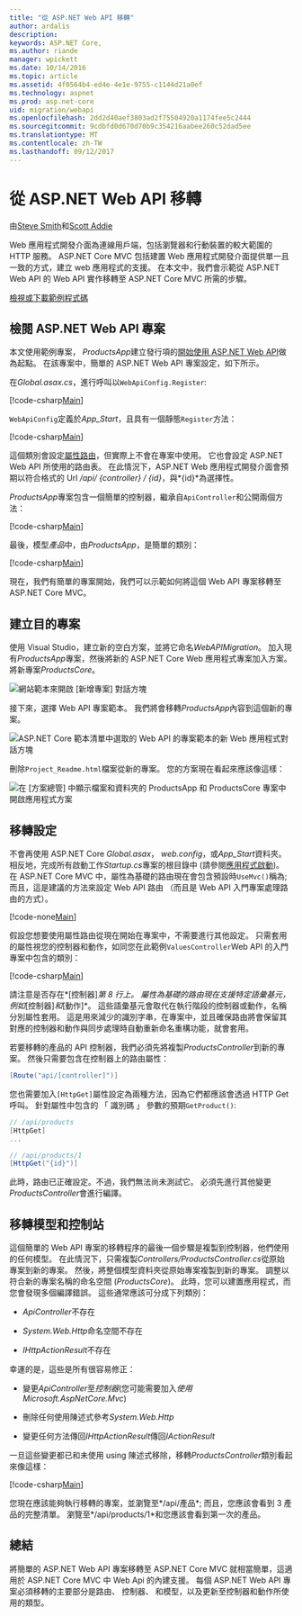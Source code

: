 ```yaml
---
title: "從 ASP.NET Web API 移轉"
author: ardalis
description: 
keywords: ASP.NET Core,
ms.author: riande
manager: wpickett
ms.date: 10/14/2016
ms.topic: article
ms.assetid: 4f0564b4-ed4e-4e1e-9755-c1144d21a0ef
ms.technology: aspnet
ms.prod: asp.net-core
uid: migration/webapi
ms.openlocfilehash: 2dd2d40aef3803ad2f75504920a1174fee5c2444
ms.sourcegitcommit: 9cdbfd0d670d70b9c354216aabee260c52dad5ee
ms.translationtype: MT
ms.contentlocale: zh-TW
ms.lasthandoff: 09/12/2017
---
```

# <a name="migrating-from-aspnet-web-api"></a>從 ASP.NET Web API 移轉

由[Steve Smith](https://ardalis.com/)和[Scott Addie](https://scottaddie.com)

Web 應用程式開發介面為連線用戶端，包括瀏覽器和行動裝置的較大範圍的 HTTP 服務。 ASP.NET Core MVC 包括建置 Web 應用程式開發介面提供單一且一致的方式，建立 web 應用程式的支援。 在本文中，我們會示範從 ASP.NET Web API 的 Web API 實作移轉至 ASP.NET Core MVC 所需的步驟。

[檢視或下載範例程式碼](https://github.com/aspnet/Docs/tree/master/aspnetcore/migration/webapi/sample)

## <a name="review-aspnet-web-api-project"></a>檢閱 ASP.NET Web API 專案

本文使用範例專案， *ProductsApp*建立發行項的[開始使用 ASP.NET Web API](https://docs.microsoft.com/aspnet/web-api/overview/getting-started-with-aspnet-web-api/tutorial-your-first-web-api)做為起點。 在該專案中，簡單的 ASP.NET Web API 專案設定，如下所示。

在*Global.asax.cs*，進行呼叫以`WebApiConfig.Register`:

[!code-csharp[Main](../migration/webapi/sample/ProductsApp/Global.asax.cs?highlight=14)]

`WebApiConfig`定義於*App_Start*，且具有一個靜態`Register`方法：

[!code-csharp[Main](../migration/webapi/sample/ProductsApp/App_Start/WebApiConfig.cs?highlight=15,16,17,18,19,20)]


這個類別會設定[屬性路由](https://docs.microsoft.com/aspnet/web-api/overview/web-api-routing-and-actions/attribute-routing-in-web-api-2)，但實際上不會在專案中使用。 它也會設定 ASP.NET Web API 所使用的路由表。 在此情況下，ASP.NET Web 應用程式開發介面會預期以符合格式的 Url */api/ {controller} / {id}*，與*{id}*為選擇性。

*ProductsApp*專案包含一個簡單的控制器，繼承自`ApiController`和公開兩個方法：

[!code-csharp[Main](../migration/webapi/sample/ProductsApp/Controllers/ProductsController.cs?highlight=19,24)]

最後，模型*產品*中，由*ProductsApp*，是簡單的類別：

[!code-csharp[Main](webapi/sample/ProductsApp/Models/Product.cs)]

現在，我們有簡單的專案開始，我們可以示範如何將這個 Web API 專案移轉至 ASP.NET Core MVC。

## <a name="create-the-destination-project"></a>建立目的專案

使用 Visual Studio，建立新的空白方案，並將它命名*WebAPIMigration*。 加入現有*ProductsApp*專案，然後將新的 ASP.NET Core Web 應用程式專案加入方案。 將新專案*ProductsCore*。

![網站範本來開啟 [新增專案] 對話方塊](webapi/_static/add-web-project.png)

接下來，選擇 Web API 專案範本。 我們將會移轉*ProductsApp*內容到這個新的專案。

![ASP.NET Core 範本清單中選取的 Web API 的專案範本的新 Web 應用程式對話方塊](webapi/_static/aspnet-5-webapi.png)

刪除`Project_Readme.html`檔案從新的專案。 您的方案現在看起來應該像這樣：

![在 [方案總管] 中顯示檔案和資料夾的 ProductsApp 和 ProductsCore 專案中開啟應用程式方案](webapi/_static/webapimigration-solution.png)

## <a name="migrate-configuration"></a>移轉設定

不會再使用 ASP.NET Core *Global.asax*， *web.config*，或*App_Start*資料夾。 相反地，完成所有啟動工作*Startup.cs*專案的根目錄中 (請參閱[應用程式啟動](../fundamentals/startup.md))。 在 ASP.NET Core MVC 中，屬性為基礎的路由現在會包含預設時`UseMvc()`稱為; 而且，這是建議的方法來設定 Web API 路由 （而且是 Web API 入門專案處理路由的方式）。

[!code-none[Main](../migration/webapi/sample/ProductsCore/Startup.cs?highlight=40)]

假設您想要使用屬性路由從現在開始在專案中，不需要進行其他設定。 只需套用的屬性視您的控制器和動作，如同您在此範例`ValuesController`Web API 的入門專案中包含的類別：

[!code-csharp[Main](../migration/webapi/sample/ProductsCore/Controllers/ValuesController.cs?highlight=9,13,20,27,33,39)]

請注意是否存在*[控制器]*第 8 行上。 屬性為基礎的路由現在支援特定語彙基元，例如*[控制器]*和*[動作]*。 這些語彙基元會取代在執行階段的控制器或動作，名稱分別屬性套用。 這是用來減少的識別字串，在專案中，並且確保路由將會保留其對應的控制器和動作與同步處理時自動重新命名重構功能，就會套用。

若要移轉的產品的 API 控制器，我們必須先將複製*ProductsController*到新的專案。 然後只需要包含在控制器上的路由屬性：

```csharp
[Route("api/[controller]")]
```

您也需要加入`[HttpGet]`屬性設定為兩種方法，因為它們都應該會透過 HTTP Get 呼叫。 針對屬性中包含的 「 識別碼 」 參數的預期`GetProduct()`:

```csharp
// /api/products
[HttpGet]
...

// /api/products/1
[HttpGet("{id}")]
```

此時，路由已正確設定。不過，我們無法尚未測試它。 必須先進行其他變更*ProductsController*會進行編譯。

## <a name="migrate-models-and-controllers"></a>移轉模型和控制站

這個簡單的 Web API 專案的移轉程序的最後一個步驟是複製到控制器，他們使用的任何模型。 在此情況下，只需複製*Controllers/ProductsController.cs*從原始專案到新的專案。 然後，將整個模型資料夾從原始專案複製到新的專案。 調整以符合新的專案名稱的命名空間 (*ProductsCore*)。  此時，您可以建置應用程式，而您會發現多個編譯錯誤。 這些通常應該可分成下列類別：

* *ApiController*不存在

* *System.Web.Http*命名空間不存在

* *IHttpActionResult*不存在

幸運的是，這些是所有很容易修正：

* 變更*ApiController*至*控制器*(您可能需要加入*使用 Microsoft.AspNetCore.Mvc*)

* 刪除任何使用陳述式參考*System.Web.Http*

* 變更任何方法傳回*IHttpActionResult*傳回*IActionResult*

一旦這些變更都已和未使用 using 陳述式移除，移轉*ProductsController*類別看起來像這樣：

[!code-csharp[Main](../migration/webapi/sample/ProductsCore/Controllers/ProductsController.cs?highlight=1,2,6,8,9,27)]

您現在應該能夠執行移轉的專案，並瀏覽至*/api/產品*; 而且，您應該會看到 3 產品的完整清單。 瀏覽至*/api/products/1*和您應該會看到第一次的產品。

## <a name="summary"></a>總結

將簡單的 ASP.NET Web API 專案移轉至 ASP.NET Core MVC 就相當簡單，這適用於 ASP.NET Core MVC 中 Web Api 的內建支援。 每個 ASP.NET Web API 專案必須移轉的主要部分是路由、 控制器、 和模型，以及更新至控制器和動作所使用的類型。
